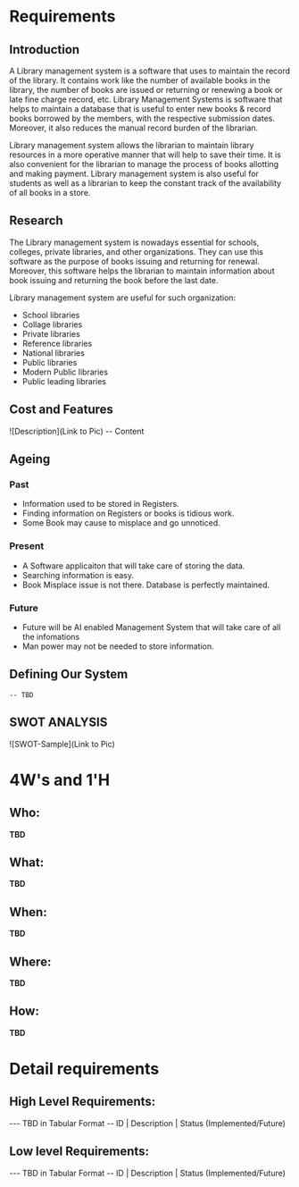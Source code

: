 # Requirements
## Introduction
 A Library management system is a software that uses to maintain the record of the library. It contains work like the number of available books in the library, the number of books are issued or returning or renewing a book or late fine charge record, etc. Library Management Systems is software that helps to maintain a database that is useful to enter new books & record books borrowed by the members, with the respective submission dates. Moreover, it also reduces the manual record burden of the librarian.

Library management system allows the librarian to maintain library resources in a more operative manner that will help to save their time. It is also convenient for the librarian to manage the process of books allotting and making payment. Library management system is also useful for students as well as a librarian to keep the constant track of the availability of all books in a store. 

## Research
The Library management system is nowadays essential for schools, colleges, private libraries, and other organizations. They can use this software as the purpose of books issuing and returning for renewal. Moreover, this software helps the librarian to maintain information about book issuing and returning the book before the last date.

Library management system are useful for such organization:

- School libraries
- Collage libraries
- Private libraries
- Reference libraries
- National libraries
- Public libraries
- Modern Public libraries
- Public leading libraries

## Cost and Features
![Description](Link to Pic)
-- Content 

## Ageing
### Past
- Information used to be stored in Registers.
- Finding information on Registers or books is tidious work.
- Some Book may cause to misplace and go unnoticed.

### Present
- A Software applicaiton that will take care of storing the data.
- Searching information is easy.
- Book Misplace issue is not there. Database is perfectly maintained.

### Future
- Future will be AI enabled Management System that will take care of all the infomations
- Man power may not be needed to store information.

## Defining Our System
    -- TBD
## SWOT ANALYSIS
![SWOT-Sample](Link to Pic)

# 4W&#39;s and 1&#39;H

## Who:

**TBD**

## What:

**TBD**

## When:

**TBD**

## Where:

**TBD**

## How:

**TBD**

# Detail requirements
## High Level Requirements:
--- TBD in Tabular Format 
-- ID | Description | Status (Implemented/Future)


##  Low level Requirements:
--- TBD in Tabular Format 
-- ID | Description | Status (Implemented/Future)
